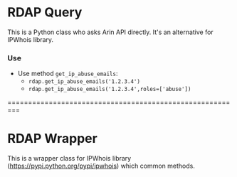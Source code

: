 RDAP Query
===

This is a Python class who asks Arin API directly. It's an alternative for IPWhois library.

### Use
* Use method `get_ip_abuse_emails`:
  * `rdap.get_ip_abuse_emails('1.2.3.4')`
  * `rdap.get_ip_abuse_emails('1.2.3.4',roles=['abuse'])`

=========================================================

RDAP Wrapper
===

This is a wrapper class for IPWhois library (https://pypi.python.org/pypi/ipwhois) which common methods.
